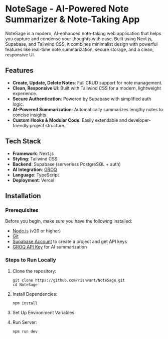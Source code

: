 # NoteSage - AI-Powered Note Summarizer & Note-Taking App

NoteSage is a modern, AI-enhanced note-taking web application that helps you capture and condense your thoughts with ease. Built using Next.js, Supabase, and Tailwind CSS, it combines minimalist design with powerful features like real-time note summarization, secure storage, and a clean, responsive UI.

## Features

- **Create, Update, Delete Notes**: Full CRUD support for note management.
- **Clean, Responsive UI**: Built with Tailwind CSS for a modern, lightweight experience.
- **Secure Authentication**: Powered by Supabase with simplified auth logic.
- **AI-Powered Summarization**: Automatically summarizes lengthy notes to concise insights.
- **Custom Hooks & Modular Code**: Easily extendable and developer-friendly project structure.

## Tech Stack

- **Framework**: Next.js
- **Styling**: Tailwind CSS
- **Backend**: Supabase (serverless PostgreSQL + auth)
- **AI Integration**: [GROQ](https://groq.com/)
- **Language**: TypeScript
- **Deployment**: Vercel

## Installation

### Prerequisites

Before you begin, make sure you have the following installed:

- [Node.js](https://nodejs.org/) (v20 or higher)
- [Git](https://git-scm.com/)
- [Supabase Account](https://supabase.io/) to create a project and get API keys
- [GROQ API Key](https://console.groq.com/) for AI summarization

### Steps to Run Locally

1. Clone the repository:
   ```
   git clone https://github.com/rishvant/NoteSage.git
   cd NoteSage
   ```

2. Install Dependencies:
   ```
   npm install
   ```

3. Set Up Environment Variables

4. Run Server:
   ```
   npm run dev
   ```

